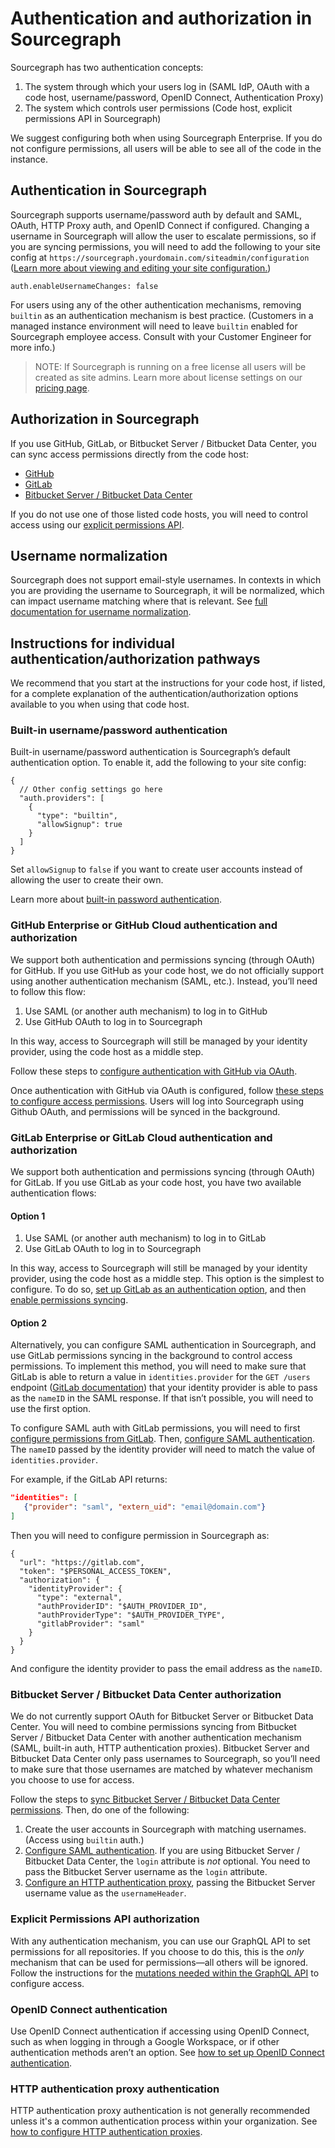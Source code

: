 # Authentication and authorization in Sourcegraph

Sourcegraph has two authentication concepts:

1. The system through which your users log in (SAML IdP, OAuth with a code host, username/password, OpenID Connect, Authentication Proxy)
2. The system which controls user permissions (Code host, explicit permissions API in Sourcegraph)

We suggest configuring both when using Sourcegraph Enterprise. If you do not configure permissions, all users will be able to see all of the code in the instance.

## Authentication in Sourcegraph

Sourcegraph supports username/password auth by default and SAML, OAuth, HTTP Proxy auth, and OpenID Connect if configured. Changing a username in Sourcegraph will allow the user to escalate permissions, so if you are syncing permissions, you will need to add the following to your site config at `https://sourcegraph.yourdomain.com/siteadmin/configuration` ([Learn more about viewing and editing your site configuration.](./site_config.md#view-and-edit-site-configuration))

```
auth.enableUsernameChanges: false
```

For users using any of the other authentication mechanisms, removing `builtin` as an authentication mechanism is best practice. (Customers in a managed instance environment will need to leave `builtin` enabled for Sourcegraph employee access. Consult with your Customer Engineer for more info.)

> NOTE: If Sourcegraph is running on a free license all users will be created as site admins. Learn more about license settings on our [pricing page](https://about.sourcegraph.com/pricing).

## Authorization in Sourcegraph

If you use GitHub, GitLab, or Bitbucket Server / Bitbucket Data Center, you can sync access permissions directly from the code host:

- [GitHub](#github-enterprise-or-github-cloud-authentication-and-authorization)
- [GitLab](#gitlab-enterprise-or-gilab-cloud-authentication-and-authorization)
- [Bitbucket Server / Bitbucket Data Center](#bitbucket-server-authorization)

If you do not use one of those listed code hosts, you will need to control access using our [explicit permissions API](#explicit-permissions-api-authorization).

## Username normalization

Sourcegraph does not support email-style usernames. In contexts in which you are providing the username to Sourcegraph, it will be normalized, which can impact username matching where that is relevant. See [full documentation for username normalization](../auth/index.md#username-normalization).

## Instructions for individual authentication/authorization pathways

We recommend that you start at the instructions for your code host, if listed, for a complete explanation of the authentication/authorization options available to you when using that code host.

### Built-in username/password authentication

Built-in username/password authentication is Sourcegraph’s default authentication option. To enable it, add the following to your site config:

```
{
  // Other config settings go here
  "auth.providers": [
    {
      "type": "builtin",
      "allowSignup": true 
    }
  ]
}
```

Set `allowSignup` to `false` if you want to create user accounts instead of allowing the user to create their own.

Learn more about [built-in password authentication](../auth/index.md#builtin-password-authentication). 

### GitHub Enterprise or GitHub Cloud authentication and authorization

We support both authentication and permissions syncing (through OAuth) for GitHub. If you use GitHub as your code host, we do not officially support using another authentication mechanism (SAML, etc.). Instead, you’ll need to follow this flow:

1. Use SAML (or another auth mechanism) to log in to GitHub
2. Use GitHub OAuth to log in to Sourcegraph

In this way, access to Sourcegraph will still be managed by your identity provider, using the code host as a middle step.

Follow these steps to [configure authentication with GitHub via OAuth](../auth/index.md#github). 

Once authentication with GitHub via OAuth is configured, follow [these steps to configure access permissions](../repo/permissions.md#github). Users will log into Sourcegraph using Github OAuth, and permissions will be synced in the background.

### GitLab Enterprise or GitLab Cloud authentication and authorization

We support both authentication and permissions syncing (through OAuth) for GitLab. If you use GitLab as your code host, you have two available authentication flows:

#### Option 1

1. Use SAML (or another auth mechanism) to log in to GitLab
2. Use GitLab OAuth to log in to Sourcegraph

In this way, access to Sourcegraph will still be managed by your identity provider, using the code host as a middle step. This option is the simplest to configure. To do so, [set up GitLab as an authentication option](../auth/index.md#gitlab), and then [enable permissions syncing](../repo/permissions.md#oauth-application).

#### Option 2

Alternatively, you can configure SAML authentication in Sourcegraph, and use GitLab permissions syncing in the background to control access permissions. To implement this method, you will need to make sure that GitLab is able to return a value in `identities.provider` for the `GET /users` endpoint ([GitLab documentation](https://docs.gitlab.com/ee/api/users.html#for-admins)) that your identity provider is able to pass as the `nameID` in the SAML response. If that isn’t possible, you will need to use the first option. 

To configure SAML auth with GitLab permissions, you will need to first [configure permissions from GitLab](../repo/permissions.md#administrator-sudo-level-access-token). Then, [configure SAML authentication](../auth/saml/index.md). The `nameID` passed by the identity provider will need to match the value of `identities.provider`. 

For example, if the GitLab API returns:

```json
"identities": [
   {"provider": "saml", "extern_uid": "email@domain.com"}
]
```

Then you will need to configure permission in Sourcegraph as:

```
{
  "url": "https://gitlab.com",
  "token": "$PERSONAL_ACCESS_TOKEN",
  "authorization": {
    "identityProvider": {
      "type": "external",
      "authProviderID": "$AUTH_PROVIDER_ID",
      "authProviderType": "$AUTH_PROVIDER_TYPE",
      "gitlabProvider": "saml"
    }
  }
}
```

And configure the identity provider to pass the email address as the `nameID`. 

### Bitbucket Server / Bitbucket Data Center authorization

We do not currently support OAuth for Bitbucket Server or Bitbucket Data Center. You will need to combine permissions syncing from Bitbucket Server / Bitbucket Data Center with another authentication mechanism (SAML, built-in auth, HTTP authentication proxies). Bitbucket Server and Bitbucket Data Center only pass usernames to Sourcegraph, so you’ll need to make sure that those usernames are matched by whatever mechanism you choose to use for access.

Follow the steps to [sync Bitbucket Server / Bitbucket Data Center permissions](../repo/permissions.md#bitbucket-server). Then, do one of the following:

1. Create the user accounts in Sourcegraph with matching usernames. (Access using `builtin` auth.)
2. [Configure SAML authentication](../auth/saml/index.md). If you are using Bitbucket Server / Bitbucket Data Center, the `login` attribute is *not* optional. You need to pass the Bitbucket Server username as the `login` attribute. 
3. [Configure an HTTP authentication proxy](../auth/index.md#http-authentication-proxies), passing the Bitbucket Server username value as the `usernameHeader`. 

### Explicit Permissions API authorization

With any authentication mechanism, you can use our GraphQL API to set permissions for all repositories. If you choose to do this, this is the *only* mechanism that can be used for permissions—all others will be ignored. Follow the instructions for the [mutations needed within the GraphQL API](../repo/permissions.md#explicit-permissions-api) to configure access.

### OpenID Connect authentication

Use OpenID Connect authentication if accessing using OpenID Connect, such as when logging in through a Google Workspace, or if other authentication methods aren’t an option. See [how to set up OpenID Connect authentication](../auth/index.md#openid-connect).

### HTTP authentication proxy authentication

HTTP authentication proxy authentication is not generally recommended unless it's a common authentication process within your organization. See [how to configure HTTP authentication proxies](../auth/index.md#http-authentication-proxies).
